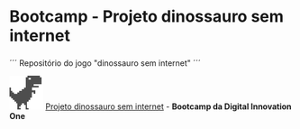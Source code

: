 # Bootcamp - Projeto dinossauro sem internet

### 
´´´
Repositório do jogo "dinossauro sem internet"
´´´

![Logo Dinossauro](https://github.com/artstar10/Dio/blob/master/philips/jogo-do-dinossauro-sem-intenet/dino-game/dino.png "Logo") [Projeto dinossauro sem internet](https://github.com/artstar10/Dio/tree/master/philips/)  - **Bootcamp da Digital Innovation One**
